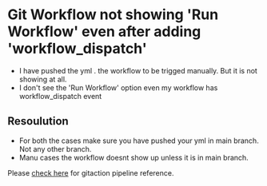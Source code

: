 # Git Workflow not showing 'Run Workflow' even after adding 'workflow_dispatch'

- I have pushed the yml . the workflow to be trigged manually. But it is not showing at all.
- I don't see the 'Run Workflow' option even my workflow has workflow_dispatch event

## Resoulution
- For both the cases make sure you have pushed your yml in main branch. Not any other branch.
- Manu cases the workflow doesnt show up unless it is in main branch. 

Please [check here](https://github.com/e2eSolutionArchitect/sonarcloud-gitaction-terraform-scan) for gitaction pipeline reference.
